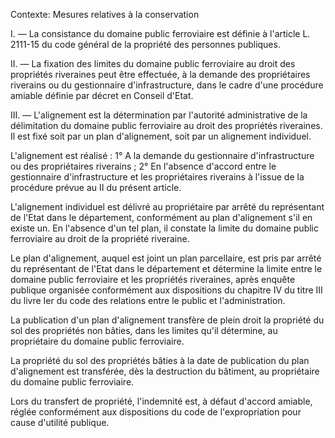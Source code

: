 Contexte: Mesures relatives à la conservation

I. — La consistance du domaine public ferroviaire est définie à l'article L. 2111-15 du code général de la propriété des personnes publiques.

II. — La fixation des limites du domaine public ferroviaire au droit des propriétés riveraines peut être effectuée, à la demande des propriétaires riverains ou du gestionnaire d'infrastructure, dans le cadre d'une procédure amiable définie par décret en Conseil d'Etat.

III. — L'alignement est la détermination par l'autorité administrative de la délimitation du domaine public ferroviaire au droit des propriétés riveraines. Il est fixé soit par un plan d'alignement, soit par un alignement individuel.

L'alignement est réalisé : 1° A la demande du gestionnaire d'infrastructure ou des propriétaires riverains ; 2° En l'absence d'accord entre le gestionnaire d'infrastructure et les propriétaires riverains à l'issue de la procédure prévue au II du présent article.

L'alignement individuel est délivré au propriétaire par arrêté du représentant de l'Etat dans le département, conformément au plan d'alignement s'il en existe un. En l'absence d'un tel plan, il constate la limite du domaine public ferroviaire au droit de la propriété riveraine.

Le plan d'alignement, auquel est joint un plan parcellaire, est pris par arrêté du représentant de l'Etat dans le département et détermine la limite entre le domaine public ferroviaire et les propriétés riveraines, après enquête publique organisée conformément aux dispositions du chapitre IV du titre III du livre Ier du code des relations entre le public et l'administration.

La publication d'un plan d'alignement transfère de plein droit la propriété du sol des propriétés non bâties, dans les limites qu'il détermine, au propriétaire du domaine public ferroviaire.

La propriété du sol des propriétés bâties à la date de publication du plan d'alignement est transférée, dès la destruction du bâtiment, au propriétaire du domaine public ferroviaire.

Lors du transfert de propriété, l'indemnité est, à défaut d'accord amiable, réglée conformément aux dispositions du code de l'expropriation pour cause d'utilité publique.